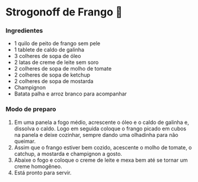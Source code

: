 # Strogonoff de Frango :chicken:

### Ingredientes

- 1 quilo de peito de frango sem pele
- 1 tablete de caldo de galinha
- 3 colheres de sopa de óleo
- 2 latas de creme de leite sem soro
- 2 colheres de sopa de molho de tomate
- 2 colheres de sopa de ketchup
- 2 colheres de sopa de mostarda
- Champignon
- Batata palha e arroz branco para acompanhar

### Modo de preparo

1. Em uma panela a fogo médio, acrescente o óleo e o caldo de galinha e, dissolva o caldo. Logo em seguida coloque o frango picado em cubos na panela e deixe cozinhar, sempre dando uma olhadinha para não queimar.
2. Assim que o frango estiver bem cozido, acescente o molho de tomate, o catchup, a mostarda e  champignon a gosto.
3. Abaixe o fogo e coloque o creme de leite e mexa bem até se tornar um creme homogêneo.
4. Está pronto para servir.

